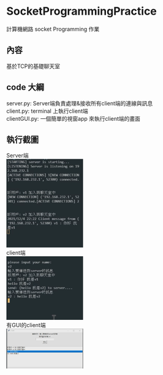 # SocketProgrammingPractice
計算機網路 socket Programming 作業

## 內容
基於TCP的基礎聊天室

## code 大綱
server.py: Server端負責處理&接收所有client端的連線與訊息  
client.py: terminal 上執行client端  
clientGUI.py: 一個簡單的視窗app 來執行client端的畫面

## 執行截圖
Server端  
<img src="https://github.com/VictorChao996/SocketProgrammingPractice/blob/main/server_screenshot.png" width=200 >  
client端  
<img src="https://github.com/VictorChao996/SocketProgrammingPractice/blob/main/client_screenshot.png" width=200>  
有GUI的client端  
<img src="https://github.com/VictorChao996/SocketProgrammingPractice/blob/main/clientGUI_screenshot.png" width=200>
